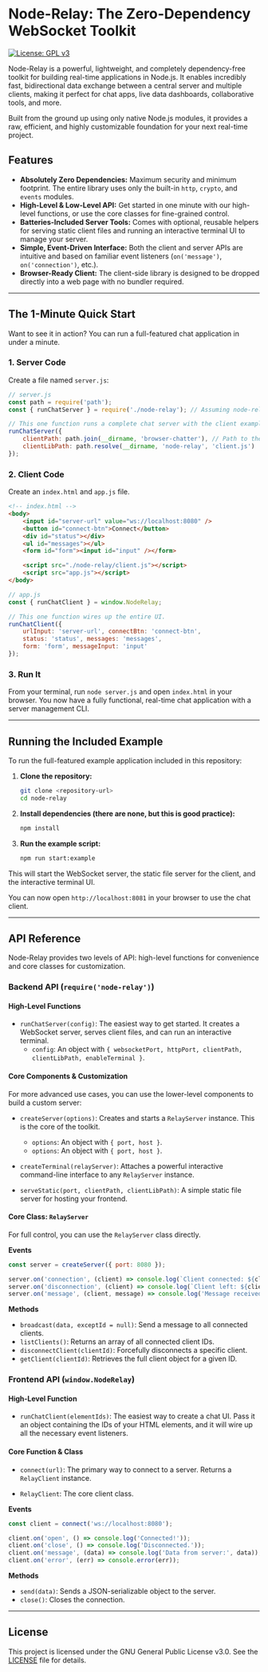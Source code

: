 # Node-Relay: The Zero-Dependency WebSocket Toolkit

[![License: GPL v3](https://img.shields.io/badge/License-GPLv3-blue.svg)](https://www.gnu.org/licenses/gpl-3.0)

Node-Relay is a powerful, lightweight, and completely dependency-free toolkit for building real-time applications in Node.js. It enables incredibly fast, bidirectional data exchange between a central server and multiple clients, making it perfect for chat apps, live data dashboards, collaborative tools, and more.

Built from the ground up using only native Node.js modules, it provides a raw, efficient, and highly customizable foundation for your next real-time project.

## Features

-   **Absolutely Zero Dependencies:** Maximum security and minimum footprint. The entire library uses only the built-in `http`, `crypto`, and `events` modules.
-   **High-Level & Low-Level API:** Get started in one minute with our high-level functions, or use the core classes for fine-grained control.
-   **Batteries-Included Server Tools:** Comes with optional, reusable helpers for serving static client files and running an interactive terminal UI to manage your server.
-   **Simple, Event-Driven Interface:** Both the client and server APIs are intuitive and based on familiar event listeners (`on('message')`, `on('connection')`, etc.).
-   **Browser-Ready Client:** The client-side library is designed to be dropped directly into a web page with no bundler required.

---

## The 1-Minute Quick Start

Want to see it in action? You can run a full-featured chat application in under a minute.

### 1. Server Code

Create a file named `server.js`:

```javascript
// server.js
const path = require('path');
const { runChatServer } = require('./node-relay'); // Assuming node-relay is in a subfolder

// This one function runs a complete chat server with the client example.
runChatServer({
    clientPath: path.join(__dirname, 'browser-chatter'), // Path to the client's HTML/JS
    clientLibPath: path.resolve(__dirname, 'node-relay', 'client.js')
});
```

### 2. Client Code

Create an `index.html` and `app.js` file.

```html
<!-- index.html -->
<body>
    <input id="server-url" value="ws://localhost:8080" />
    <button id="connect-btn">Connect</button>
    <div id="status"></div>
    <ul id="messages"></ul>
    <form id="form"><input id="input" /></form>

    <script src="./node-relay/client.js"></script>
    <script src="app.js"></script>
</body>
```

```javascript
// app.js
const { runChatClient } = window.NodeRelay;

// This one function wires up the entire UI.
runChatClient({
    urlInput: 'server-url', connectBtn: 'connect-btn',
    status: 'status', messages: 'messages',
    form: 'form', messageInput: 'input'
});
```

### 3. Run It

From your terminal, run `node server.js` and open `index.html` in your browser. You now have a fully functional, real-time chat application with a server management CLI.

---

## Running the Included Example

To run the full-featured example application included in this repository:

1.  **Clone the repository:**
    ```bash
    git clone <repository-url>
    cd node-relay
    ```

2.  **Install dependencies (there are none, but this is good practice):**
    ```bash
    npm install
    ```

3.  **Run the example script:**
    ```bash
    npm run start:example
    ```

This will start the WebSocket server, the static file server for the client, and the interactive terminal UI.

You can now open `http://localhost:8081` in your browser to use the chat client.

---

## API Reference

Node-Relay provides two levels of API: high-level functions for convenience and core classes for customization.

### Backend API (`require('node-relay')`)

#### High-Level Functions

*   `runChatServer(config)`: The easiest way to get started. It creates a WebSocket server, serves client files, and can run an interactive terminal. 
    *   `config`: An object with `{ websocketPort, httpPort, clientPath, clientLibPath, enableTerminal }`.

#### Core Components & Customization

For more advanced use cases, you can use the lower-level components to build a custom server:

*   `createServer(options)`: Creates and starts a `RelayServer` instance. This is the core of the toolkit.
    *   `options`: An object with `{ port, host }`.
    *   `options`: An object with `{ port, host }`.

*   `createTerminal(relayServer)`: Attaches a powerful interactive command-line interface to any `RelayServer` instance.

*   `serveStatic(port, clientPath, clientLibPath)`: A simple static file server for hosting your frontend.

#### Core Class: `RelayServer`

For full control, you can use the `RelayServer` class directly.

**Events**

```javascript
const server = createServer({ port: 8080 });

server.on('connection', (client) => console.log(`Client connected: ${client.id}`));
server.on('disconnection', (client) => console.log(`Client left: ${client.id}`));
server.on('message', (client, message) => console.log('Message received:', message));
```

**Methods**

-   `broadcast(data, exceptId = null)`: Send a message to all connected clients.
-   `listClients()`: Returns an array of all connected client IDs.
-   `disconnectClient(clientId)`: Forcefully disconnects a specific client.
-   `getClient(clientId)`: Retrieves the full client object for a given ID.

### Frontend API (`window.NodeRelay`)

#### High-Level Function

*   `runChatClient(elementIds)`: The easiest way to create a chat UI. Pass it an object containing the IDs of your HTML elements, and it will wire up all the necessary event listeners.

#### Core Function & Class

*   `connect(url)`: The primary way to connect to a server. Returns a `RelayClient` instance.

*   `RelayClient`: The core client class.

**Events**

```javascript
const client = connect('ws://localhost:8080');

client.on('open', () => console.log('Connected!'));
client.on('close', () => console.log('Disconnected.'));
client.on('message', (data) => console.log('Data from server:', data));
client.on('error', (err) => console.error(err));
```

**Methods**

-   `send(data)`: Sends a JSON-serializable object to the server.
-   `close()`: Closes the connection.

---

## License

This project is licensed under the GNU General Public License v3.0. See the [LICENSE](LICENSE) file for details.